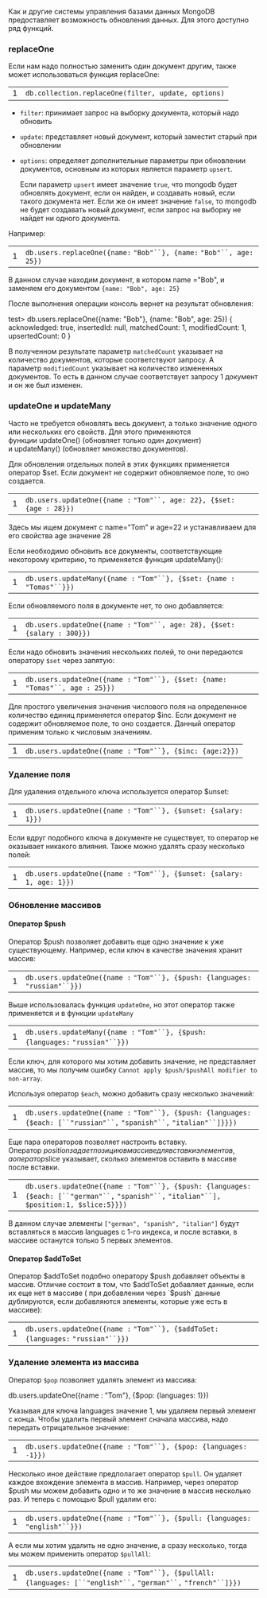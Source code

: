 Как и другие системы управления базами данных MongoDB предоставляет возможность обновления данных. Для этого доступно ряд функций.

### replaceOne

Если нам надо полностью заменить один документ другим, также может использоваться функция replaceOne:

|   |   |
|---|---|
|1|`db.collection.replaceOne(filter, update, options)`|

- `filter`: принимает запрос на выборку документа, который надо обновить
    
- `update`: представляет новый документ, который заместит старый при обновлении
    
- `options`: определяет дополнительные параметры при обновлении документов, основным из которых является параметр `upsert`.
    
    Если параметр `upsert` имеет значение `true`, что mongodb будет обновлять документ, если он найден, и создавать новый, если такого документа нет. Если же он имеет значение `false`, то mongodb не будет создавать новый документ, если запрос на выборку не найдет ни одного документа.
    

Например:

|   |   |
|---|---|
|1|`db.users.replaceOne({name:` `"Bob"``}, {name:` `"Bob"``, age: 25})`|

В данном случае находим документ, в котором name ="Bob", и заменяем его документом `{name: "Bob", age: 25}`

После выполнения операции консоль вернет на результат обновления:

test> db.users.replaceOne({name: "Bob"}, {name: "Bob", age: 25})
{
  acknowledged: true,
  insertedId: null,
  matchedCount: 1,
  modifiedCount: 1,
  upsertedCount: 0
}

В полученном результате параметр `matchedCount` указывает на количество документов, которые соответствуют запросу. А параметр `modifiedCount` указывает на количество измененных документов. То есть в данном случае соответствует запросу 1 документ и он же был изменен.

### updateOne и updateMany

Часто не требуется обновлять весь документ, а только значение одного или нескольких его свойств. Для этого применяются функции updateOne() (обновляет только один документ) и updateMany() (обновляет множество документов).

Для обновления отдельных полей в этих функциях применяется оператор $set. Если документ не содержит обновляемое поле, то оно создается.

|   |   |
|---|---|
|1|`db.users.updateOne({name :` `"Tom"``, age: 22}, {$set: {age : 28}})`|

Здесь мы ищем документ с name="Tom" и age=22 и устанавливаем для его свойства age значение 28

Если необходимо обновить все документы, соответствующие некоторому критерию, то применяется функция updateMany():

|   |   |
|---|---|
|1|`db.users.updateMany({name :` `"Tom"``}, {$set: {name :` `"Tomas"``}})`|

Если обновляемого поля в документе нет, то оно добавляется:

|   |   |
|---|---|
|1|`db.users.updateOne({name :` `"Tom"``, age: 28}, {$set: {salary : 300}})`|

Если надо обновить значения нескольких полей, то они передаются оператору `$set` через запятую:

|   |   |
|---|---|
|1|`db.users.updateOne({name :` `"Tom"``}, {$set: {name:` `"Tomas"``, age : 25}})`|

Для простого увеличения значения числового поля на определенное количество единиц применяется оператор $inc. Если документ не содержит обновляемое поле, то оно создается. Данный оператор применим только к числовым значениям.

|   |   |
|---|---|
|1|`db.users.updateOne({name :` `"Tom"``}, {$inc: {age:2}})`|

### Удаление поля

Для удаления отдельного ключа используется оператор $unset:

|   |   |
|---|---|
|1|`db.users.updateOne({name :` `"Tom"``}, {$unset: {salary: 1}})`|

Если вдруг подобного ключа в документе не существует, то оператор не оказывает никакого влияния. Также можно удалять сразу несколько полей:

|   |   |
|---|---|
|1|`db.users.updateOne({name :` `"Tom"``}, {$unset: {salary: 1, age: 1}})`|

### Обновление массивов

#### Оператор $push

Оператор $push позволяет добавить еще одно значение к уже существующему. Например, если ключ в качестве значения хранит массив:

|   |   |
|---|---|
|1|`db.users.updateOne({name :` `"Tom"``}, {$push: {languages:` `"russian"``}})`|

Выше использовалась функция `updateOne`, но этот оператор также применяется и в функции `updateMany`

|   |   |
|---|---|
|1|`db.users.updateMany({name :` `"Tom"``}, {$push: {languages:` `"russian"``}})`|

Если ключ, для которого мы хотим добавить значение, не представляет массив, то мы получим ошибку `Cannot apply $push/$pushAll modifier to non-array`.

Используя оператор `$each`, можно добавить сразу несколько значений:

|   |   |
|---|---|
|1|`db.users.updateOne({name :` `"Tom"``}, {$push: {languages: {$each: [``"russian"``,` `"spanish"``,` `"italian"``]}}})`|

Еще пара операторов позволяет настроить вставку. Оператор $position задает позицию в массиве для вставки элементов, а оператор $slice указывает, сколько элементов оставить в массиве после вставки.

|   |   |
|---|---|
|1|`db.users.updateOne({name :` `"Tom"``}, {$push: {languages: {$each: [``"german"``,` `"spanish"``,` `"italian"``], $position:1, $slice:5}}})`|

В данном случае элементы `["german", "spanish", "italian"]` будут вставляться в массив languages с 1-го индекса, и после вставки, в массиве останутся только 5 первых элементов.

#### Оператор $addToSet

Оператор $addToSet подобно оператору $push добавляет объекты в массив. Отличие состоит в том, что $addToSet добавляет данные, если их еще нет в массиве ( при добавлении через `$push` данные дублируются, если добавляются элементы, которые уже есть в массиве):

|   |   |
|---|---|
|1|`db.users.updateOne({name :` `"Tom"``}, {$addToSet: {languages:` `"russian"``}})`|

### Удаление элемента из массива

Оператор `$pop` позволяет удалять элемент из массива:

db.users.updateOne({name : "Tom"}, {$pop: {languages: 1}})

Указывая для ключа languages значение 1, мы удаляем первый элемент с конца. Чтобы удалить первый элемент сначала массива, надо передать отрицательное значение:

|   |   |
|---|---|
|1|`db.users.updateOne({name :` `"Tom"``}, {$pop: {languages: -1}})`|

Несколько иное действие предполагает оператор `$pull`. Он удаляет каждое вхождение элемента в массив. Например, через оператор $push мы можем добавить одно и то же значение в массив несколько раз. И теперь с помощью $pull удалим его:

|   |   |
|---|---|
|1|`db.users.updateOne({name :` `"Tom"``}, {$pull: {languages:` `"english"``}})`|

А если мы хотим удалить не одно значение, а сразу несколько, тогда мы можем применить оператор `$pullAll`:

|   |   |
|---|---|
|1|`db.users.updateOne({name :` `"Tom"``}, {$pullAll: {languages: [``"english"``,` `"german"``,` `"french"``]}})`|